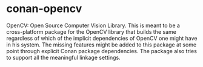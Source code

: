 # conan-opencv
OpenCV: Open Source Computer Vision Library. This is meant to be a cross-platform package for the OpenCV library that builds the same regardless of which of the implicit dependencies of OpenCV one might have in his system. The missing features might be added to this package at some point through explicit Conan package dependencies. The package also tries to support all the meaningful linkage settings.
